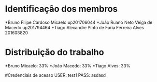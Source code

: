 # Identificação dos membros
*Bruno Filipe Cardoso Micaelo up201706044
*João Ruano Neto Veiga de Macedo up201794464
*Tiago Alexandre Pinto de Faria Ferreira Alves 201603820

# Distribuição do trabalho
*Bruno Micaelo: 33%
*João Macedo:  33%
*Tiago Alves: 33%

#Credenciais de acesso
USER: test1
PASS: asdasd
